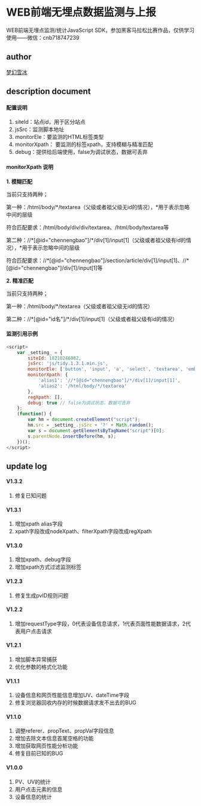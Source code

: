 # WEB前端无埋点数据监测与上报 #
WEB前端无埋点监测/统计JavaScript SDK，参加黑客马拉松比赛作品，仅供学习使用——微信：cnb718747239
## author ##
[梦幻雪冰](https://github.com/chennengbao)

## description document
#### 配置说明

1. siteId：站点id，用于区分站点
2. jsSrc：监测脚本地址
2. monitorEle：要监测的HTML标签类型
3. monitorXpath： 要监测的标签xpath，支持模糊与精准匹配
4. debug：提供给后端使用，false为调试状态，数据可丢弃

#### monitorXpath 说明
**1. 模糊匹配**

当前只支持两种；

第一种：/html/body/\*/textarea（父级或者祖父级无id的情况），\*用于表示忽略中间的层级

符合匹配要求：/html/body/div/div/textarea、/html/body/textarea等

第二种：//\*[@id="chennengbao"]/\*/div[1]/input[1]（父级或者祖父级有id的情况），\*用于表示忽略中间的层级

符合匹配要求：//\*[@id="chennengbao"]/section/article/div[1]/input[1]、//\*[@id="chennengbao"]/div[1]/input[1]等

**2. 精准匹配**

当前只支持两种；

第一种：/html/body/\*/textarea（父级或者祖父级无id的情况）

第二种：//\*[@id="id名"]/\*/div[1]/input[1]（父级或者祖父级有id的情况）

#### 监测引用示例

```javascript
<script>
    var _setting_ = {
        siteId: 18210246882,
        jsSrc: 'js/tidy.1.3.1.min.js',
        monitorEle: ['button', 'input', 'a', 'select', 'textarea', 'embed', 'i'],
        monitorXpath: {
            'alias1': '//*[@id="chennengbao"]/*/div[1]/input[1]',
            'alias2': '/html/body/*/textarea'
        },
        regXpath: [],
        debug: true // false为调试状态，数据可丢弃
    };
    (function() {
        var hm = document.createElement("script");
        hm.src = _setting_.jsSrc + '?' + Math.random();
        var s = document.getElementsByTagName("script")[0]; 
        s.parentNode.insertBefore(hm, s);
    })();
</script>
```

## update log

#### V1.3.2 ####
1. 修复已知问题

#### V1.3.1 ####
1. 增加xpath alias字段
2. xpath字段改成nodeXpath、filterXpath字段改成regXpath

#### V1.3.0 ####
1. 增加xpath、debug字段
2. 增加xpath方式过滤监测标签

#### V1.2.3 ####
1. 修复生成pvID规则问题

#### V1.2.2 ####
1. 增加requestType字段，0代表设备信息请求，1代表页面性能数据请求，2代表用户点击请求

#### V1.2.1 ####
1. 增加脚本异常捕获
2. 优化参数的格式化功能

#### V1.1.1 ####
1. 设备信息和网页性能信息增加UV、dateTime字段
2. 修复浏览器回收内存的时候数据请求发不出去的BUG

#### V1.1.0 ####
1. 调整referer、propText、propVal字段信息
2. 增加去除文本信息首尾空格的功能
3. 增加获取网页性能分析功能
4. 修复目前已知的BUG

#### V1.0.0 ####
1. PV、UV的统计
2. 用户点击元素的信息
3. 设备信息的统计
